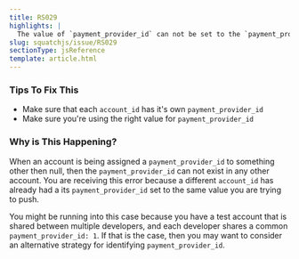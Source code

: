 ```yaml
---
title: RS029
highlights: |
  The value of `payment_provider_id` can not be set to the `payment_provider_id` value of a different account.
slug: squatchjs/issue/RS029
sectionType: jsReference
template: article.html
---
```


### Tips To Fix This

 - Make sure that each `account_id` has it's own `payment_provider_id`
 - Make sure you're using the right value for `payment_provider_id`

### Why is This Happening?

When an account is being assigned a `payment_provider_id` to something other then null, then the `payment_provider_id` can not exist in any other account.
You are receiving this error because a different `account_id` has already had a its `payment_provider_id` set to the same value you are trying to push.

You might be running into this case because you have a test account that is shared between multiple developers, and each developer shares a common `payment_provider_id: 1`.
If that is the case, then you may want to consider an alternative strategy for identifying `payment_provider_id`.